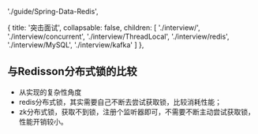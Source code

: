 './guide/Spring-Data-Redis',


{
    title: '突击面试',
    collapsable: false,
    children: [
        './interview/',
        './interview/concurrent',
        './interview/ThreadLocal',
        './interview/redis',
        './interview/MySQL',
        './interview/kafka'
    ]
},


## 与Redisson分布式锁的比较

- 从实现的复杂性角度
- redis分布式锁，其实需要自己不断去尝试获取锁，比较消耗性能；
- zk分布式锁，获取不到锁，注册个监听器即可，不需要不断主动尝试获取锁，性能开销较小。